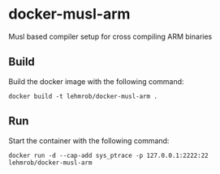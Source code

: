 # docker-musl-arm
Musl based compiler setup for cross compiling ARM binaries

## Build

Build the docker image with the following command:

```shell
docker build -t lehmrob/docker-musl-arm .
```

## Run

Start the container with the following command:

```shell
docker run -d --cap-add sys_ptrace -p 127.0.0.1:2222:22 lehmrob/docker-musl-arm
```
